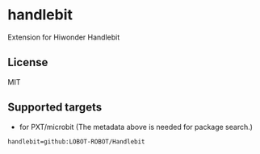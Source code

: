# handlebit

Extension for Hiwonder Handlebit

## License

MIT

## Supported targets

* for PXT/microbit
(The metadata above is needed for package search.)

```package
handlebit=github:LOBOT-ROBOT/Handlebit
```

